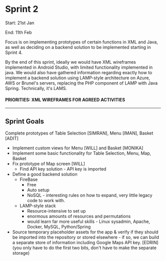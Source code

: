 # Sprint 2

Start: 21st Jan 

End: 11th Feb

Focus is on implementing prototypes of certain functions in XML and Java, as well as deciding on a backend solution to be implemented starting in Sprint 4. 

By the end of this sprint, ideally we would have XML wireframes implemented in Android Studio, with limited functionality implemented in java. We would also have gathered information regarding exactly how to implement a backend solution using LAMP-style architecture on Azure, AWS or Brunel's servers, replacing the PHP component of LAMP with Java Spring. Technically, it's LAMS.

#### PRIORITIES: XML WIREFRAMES FOR AGREED ACTIVITIES

---

## Sprint Goals
Complete prototypes of Table Selection [SIMRAN], Menu [IMAN], Basket [ADIT]
  - Implement custom views for Menu [WILL] and Basket [MONIKA]
- Implement some basic functionality for Table Selection, Menu, Map, Basket
- Fix prototype of Map screen [WILL]
  - Find API key solution - API key is imported 
- Define a good backend solution
  - FireBase
    - Free
    - Auto setup
    - NoSQL - interesting rules on how to expand, very little legacy code to work with.
  - LAMP-style stack
    - Resource-intensive to set up
    - enormous amounts of resources and permutations
    - would learn far more useful skills - Linux sysadmin, Apache, Docker, MySQL, Python/Spring
- Source temporary placeholder assets for the app & verify if they should be imported into the repository or stored elsewhere - if so, we can build a separate store of information including Google Maps API key. [EDRIN] (you only have to do the first two bits, don't have to make the separate storage) 

